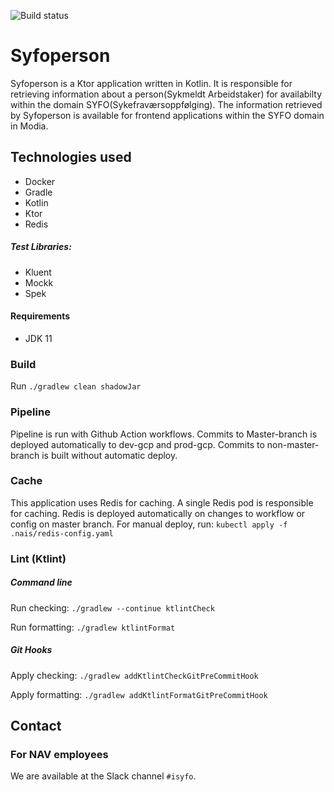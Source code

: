 ![Build status](https://github.com/navikt/syfoperson/workflows/main/badge.svg?branch=master)

# Syfoperson
Syfoperson is a Ktor application written in Kotlin.
It is responsible for retrieving information about a person(Sykmeldt Arbeidstaker) 
for availabilty within the domain SYFO(Sykefraværsoppfølging).
The information retrieved by Syfoperson is available for frontend applications within the SYFO domain in Modia. 

## Technologies used

* Docker
* Gradle
* Kotlin
* Ktor
* Redis

##### Test Libraries:

* Kluent
* Mockk
* Spek
#### Requirements

* JDK 11

### Build

Run `./gradlew clean shadowJar`

### Pipeline
Pipeline is run with Github Action workflows.
Commits to Master-branch is deployed automatically to dev-gcp and prod-gcp.
Commits to non-master-branch is built without automatic deploy.

### Cache
This application uses Redis for caching. A single Redis pod is responsible for caching. Redis is deployed automatically on changes to workflow or config on master
branch. For manual deploy, run: `kubectl apply -f .nais/redis-config.yaml`

### Lint (Ktlint)
##### Command line
Run checking: `./gradlew --continue ktlintCheck`

Run formatting: `./gradlew ktlintFormat`
##### Git Hooks
Apply checking: `./gradlew addKtlintCheckGitPreCommitHook`

Apply formatting: `./gradlew addKtlintFormatGitPreCommitHook`

## Contact

### For NAV employees

We are available at the Slack channel `#isyfo`.
